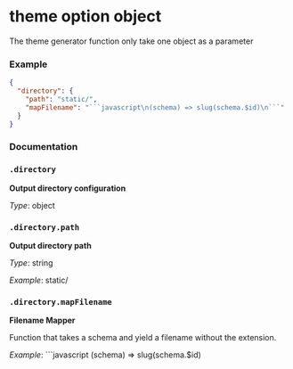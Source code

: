 # theme option object

The theme generator function only take one object as a parameter

### Example

```json
{
  "directory": {
    "path": "static/",
    "mapFilename": "```javascript\n(schema) => slug(schema.$id)\n```"
  }
}
```


### Documentation

### `.directory`

**Output directory configuration**



*Type*: object

### `.directory.path`

**Output directory path**



*Type*: string





*Example*: static/

### `.directory.mapFilename`

**Filename Mapper**

Function that takes a schema and yield a filename without the extension.







*Example*: ```javascript
(schema) => slug(schema.$id)
```